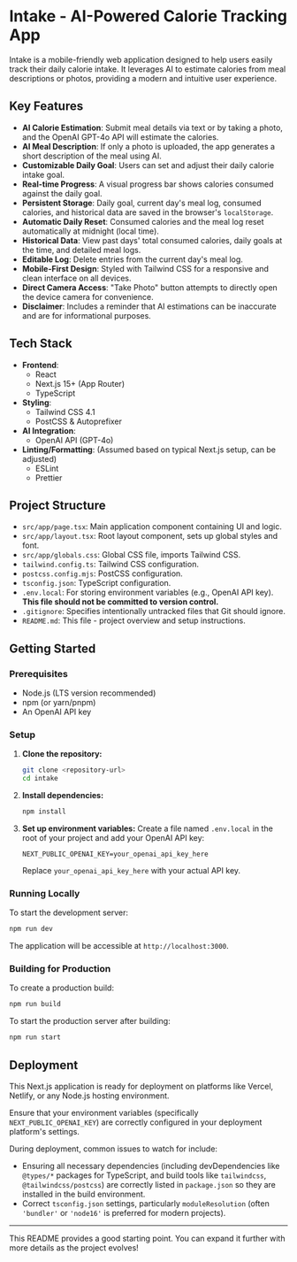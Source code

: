 # Intake - AI-Powered Calorie Tracking App

Intake is a mobile-friendly web application designed to help users easily track their daily calorie intake. It leverages AI to estimate calories from meal descriptions or photos, providing a modern and intuitive user experience.

## Key Features

*   **AI Calorie Estimation**: Submit meal details via text or by taking a photo, and the OpenAI GPT-4o API will estimate the calories.
*   **AI Meal Description**: If only a photo is uploaded, the app generates a short description of the meal using AI.
*   **Customizable Daily Goal**: Users can set and adjust their daily calorie intake goal.
*   **Real-time Progress**: A visual progress bar shows calories consumed against the daily goal.
*   **Persistent Storage**: Daily goal, current day's meal log, consumed calories, and historical data are saved in the browser's `localStorage`.
*   **Automatic Daily Reset**: Consumed calories and the meal log reset automatically at midnight (local time).
*   **Historical Data**: View past days' total consumed calories, daily goals at the time, and detailed meal logs.
*   **Editable Log**: Delete entries from the current day's meal log.
*   **Mobile-First Design**: Styled with Tailwind CSS for a responsive and clean interface on all devices.
*   **Direct Camera Access**: "Take Photo" button attempts to directly open the device camera for convenience.
*   **Disclaimer**: Includes a reminder that AI estimations can be inaccurate and are for informational purposes.

## Tech Stack

*   **Frontend**:
    *   React
    *   Next.js 15+ (App Router)
    *   TypeScript
*   **Styling**:
    *   Tailwind CSS 4.1
    *   PostCSS & Autoprefixer
*   **AI Integration**:
    *   OpenAI API (GPT-4o)
*   **Linting/Formatting**: (Assumed based on typical Next.js setup, can be adjusted)
    *   ESLint
    *   Prettier

## Project Structure

*   `src/app/page.tsx`: Main application component containing UI and logic.
*   `src/app/layout.tsx`: Root layout component, sets up global styles and font.
*   `src/app/globals.css`: Global CSS file, imports Tailwind CSS.
*   `tailwind.config.ts`: Tailwind CSS configuration.
*   `postcss.config.mjs`: PostCSS configuration.
*   `tsconfig.json`: TypeScript configuration.
*   `.env.local`: For storing environment variables (e.g., OpenAI API key). **This file should not be committed to version control.**
*   `.gitignore`: Specifies intentionally untracked files that Git should ignore.
*   `README.md`: This file - project overview and setup instructions.

## Getting Started

### Prerequisites

*   Node.js (LTS version recommended)
*   npm (or yarn/pnpm)
*   An OpenAI API key

### Setup

1.  **Clone the repository:**
    ```bash
    git clone <repository-url>
    cd intake 
    ```

2.  **Install dependencies:**
    ```bash
    npm install
    ```

3.  **Set up environment variables:**
    Create a file named `.env.local` in the root of your project and add your OpenAI API key:
    ```plaintext
    NEXT_PUBLIC_OPENAI_KEY=your_openai_api_key_here
    ```
    Replace `your_openai_api_key_here` with your actual API key.

### Running Locally

To start the development server:
```bash
npm run dev
```
The application will be accessible at `http://localhost:3000`.

### Building for Production

To create a production build:
```bash
npm run build
```
To start the production server after building:
```bash
npm run start
```

## Deployment

This Next.js application is ready for deployment on platforms like Vercel, Netlify, or any Node.js hosting environment.

Ensure that your environment variables (specifically `NEXT_PUBLIC_OPENAI_KEY`) are correctly configured in your deployment platform's settings.

During deployment, common issues to watch for include:
*   Ensuring all necessary dependencies (including devDependencies like `@types/*` packages for TypeScript, and build tools like `tailwindcss`, `@tailwindcss/postcss`) are correctly listed in `package.json` so they are installed in the build environment.
*   Correct `tsconfig.json` settings, particularly `moduleResolution` (often `'bundler'` or `'node16'` is preferred for modern projects).

---

This README provides a good starting point. You can expand it further with more details as the project evolves! 
